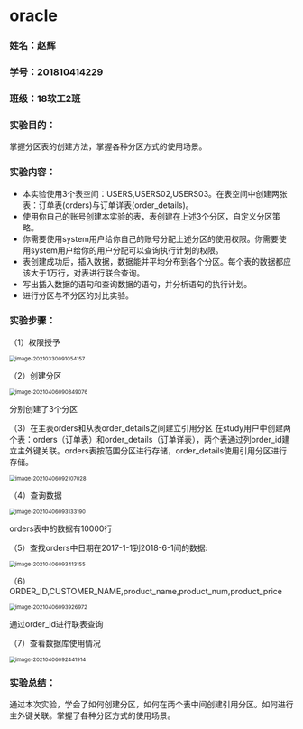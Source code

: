 # oracle

### 姓名：赵辉

### 学号：201810414229	

### 班级：18软工2班

### 实验目的：

掌握分区表的创建方法，掌握各种分区方式的使用场景。

### 实验内容：

- 本实验使用3个表空间：USERS,USERS02,USERS03。在表空间中创建两张表：订单表(orders)与订单详表(order_details)。
- 使用你自己的账号创建本实验的表，表创建在上述3个分区，自定义分区策略。
- 你需要使用system用户给你自己的账号分配上述分区的使用权限。你需要使用system用户给你的用户分配可以查询执行计划的权限。
- 表创建成功后，插入数据，数据能并平均分布到各个分区。每个表的数据都应该大于1万行，对表进行联合查询。
- 写出插入数据的语句和查询数据的语句，并分析语句的执行计划。
- 进行分区与不分区的对比实验。

### 实验步骤：

（1）权限授予

<img src="README.assets/image-20210330091054157.png" alt="image-20210330091054157" style="zoom:67%;" />

（2）创建分区

<img src="README.assets/image-20210406090849076.png" alt="image-20210406090849076" style="zoom:67%;" />

分别创建了3个分区

（3）在主表orders和从表order_details之间建立引用分区 在study用户中创建两个表：orders（订单表）和order_details（订单详表），两个表通过列order_id建立主外键关联。orders表按范围分区进行存储，order_details使用引用分区进行存储。 

<img src="README.assets/image-20210406092107028.png" alt="image-20210406092107028" style="zoom:67%;" />



（4）查询数据

<img src="README.assets/image-20210406093133190.png" alt="image-20210406093133190" style="zoom:67%;" />

orders表中的数据有10000行

（5）查找orders中日期在2017-1-1到2018-6-1间的数据:

<img src="README.assets/image-20210406093413155.png" alt="image-20210406093413155" style="zoom:67%;" />

（6）ORDER_ID,CUSTOMER_NAME,product_name,product_num,product_price

<img src="README.assets/image-20210406093926972.png" alt="image-20210406093926972" style="zoom:67%;" />

通过order_id进行联表查询

（7）查看数据库使用情况

<img src="README.assets/image-20210406092441914.png" alt="image-20210406092441914" style="zoom:67%;" />

### 实验总结：

通过本次实验，学会了如何创建分区，如何在两个表中间创建引用分区。如何进行主外键关联。掌握了各种分区方式的使用场景。



